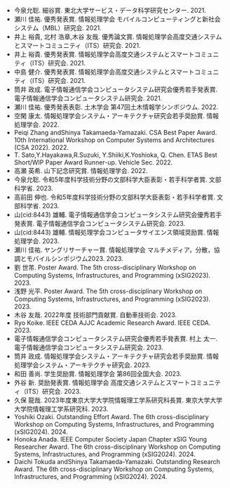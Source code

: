 - 今泉允聡. 細谷賞. 東北大学サービス・データ科学研究センター. 2021.
- 瀬川 佳祐. 優秀発表賞. 情報処理学会 モバイルコンピューティングと新社会システム（MBL）研究会. 2021.
- 井上 裕貴, 北村 浩章,木谷 友哉. 優秀論文賞. 情報処理学会高度交通システムとスマートコミュニティ（ITS）研究会. 2021.
- 井上 裕貴. 優秀発表賞. 情報処理学会高度交通システムとスマートコミュニティ（ITS）研究会. 2021.
- 中島 健介. 優秀発表賞. 情報処理学会高度交通システムとスマートコミュニティ（ITS）研究会. 2021.
- 筒井 政成. 電子情報通信学会コンピュータシステム研究会優秀若手発表賞. 電子情報通信学会コンピュータシステム研究会. 2021.
- 瀬川 佳祐. 優秀発表表彰. 土木学会 第47回土木情報学シンポジウム. 2022.
- 空閑 康太. 情報処理学会システム・アーキテクチャ研究会若手奨励賞. 情報処理学会. 2022.
- Peiqi Zhang andShinya Takamaeda-Yamazaki. CSA Best Paper Award. 10th International Workshop on Computer Systems and Architectures (CSA 2022). 2022.
- T. Sato,Y.Hayakawa,R.Suzuki, Y.Shiiki,K.Yoshioka, Q. Chen. ETAS Best Short/WIP Paper Award Runner-up. Vehicle Sec. 2022.
- 高瀬 英希. 山下記念研究賞. 情報処理学会. 2022.
- 今泉允聡. 令和5年度科学技術分野の文部科学大臣表彰・若手科学者賞. 文部科学省. 2023.
- 高前田 伸也. 令和5年度科学技術分野の文部科学大臣表彰・若手科学者賞. 文部科学省. 2023.
- 山(cid:8443) 雄輔. 電子情報通信学会コンピュータシステム研究会優秀若手発表賞. 電子情報通信学会コンピュータシステム研究会. 2023.
- 山(cid:8443) 雄輔. 情報処理学会コンピュータサイエンス領域奨励賞. 情報処理学会. 2023.
- 瀬川 佳祐. ヤングリサーチャー賞. 情報処理学会 マルチメディア，分散，協調とモバイルシンポジウム2023. 2023.
- 劉 世芾. Poster Award. The 5th cross-disciplinary Workshop on Computing Systems, Infrastructures, and Programming (xSIG2023). 2023.
- 浅野 光平. Poster Award. The 5th cross-disciplinary Workshop on Computing Systems, Infrastructures, and Programming (xSIG2023). 2023.
- 木谷 友哉. 2022年度 技術部門貢献賞. 自動車技術会. 2023.
- Ryo Koike. IEEE CEDA AJJC Academic Research Award. IEEE CEDA. 2023.
- 電子情報通信学会コンピュータシステム研究会優秀若手発表賞. 村上 太一. 電子情報通信学会コンピュータシステム研究会. 2023.
- 筒井 政成. 情報処理学会システム・アーキテクチャ研究会若手奨励賞. 情報処理学会システム・アーキテクチャ研究会. 2023.
- 和田 善尚. 学生奨励賞. 情報処理学会 第86回全国大会. 2023.
- 外谷 新. 奨励発表賞. 情報処理学会 高度交通システムとスマートコミュニティ（ITS）研究会. 2023.
- 久保 龍哉. 2023年度東京大学大学院情報理工学系研究科長賞. 東京大学大学大学院情報理工学系研究科. 2023.
- Yoshiki Ozaki. Outstanding Effort Award. The 6th cross-disciplinary Workshop on Computing Systems, Infrastructures, and Programming (xSIG2024). 2024.
- Honoka Anada. IEEE Computer Society Japan Chapter xSIG Young Researcher Award. The 6th cross-disciplinary Workshop on Computing Systems, Infrastructures, and Programming (xSIG2024). 2024.
- Daichi Tokuda andShinya Takamaeda-Yamazaki. Outstanding Research Award. The 6th cross-disciplinary Workshop on Computing Systems, Infrastructures, and Programming (xSIG2024). 2024.

